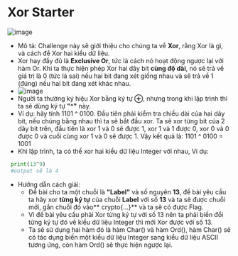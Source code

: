 # Xor Starter
![image](https://github.com/MrBanhMi/CRYPTOHACK/assets/155632468/bf4cb0eb-f80e-4751-8706-fa4748bc0a9c)
- Mô tả: Challenge này sẽ giới thiệu cho chúng ta về **Xor**, rằng Xor là gì, và cách để Xor hai kiểu dữ liệu.
- Xor hay đầy đủ là **Exclusive Or**, tức là cách nó hoạt động ngược lại với hàm Or. Khi ta thực hiện phép Xor hai dãy bit **cùng độ dài**, nó sẽ trả về giá trị là 0 (tức là sai) nếu hai bit đang xét giống nhau và sẽ trả về 1 (đúng) nếu hai bit đang xét khác nhau.
- ![image](https://github.com/MrBanhMi/CRYPTOHACK/assets/155632468/48436d9d-911f-465f-bde7-d2e269b1843b)
- Người ta thường ký hiệu Xor bằng ký tự **⊕**, nhưng trong khi lập trình thì ta sẽ dùng ký tự **"^"** này.
- Ví dụ: hãy tính 1101 ^ 0100. Đầu tiên phải kiểm tra chiều dài của hai dãy bit, nếu chúng bằng nhau thì ta sẽ bắt đầu xor. Ta sẽ xor từng bit của 2 dãy bit trên, đầu tiên là xor 1 và 0 sẽ được 1, xor 1 và 1 được 0, xor 0 và 0 được 0 và cuối cùng xor 1 và 0 sẽ được 1. Vậy kết quả là: 1101 ^ 0100 = 1001
- Khi lập trình, ta có thể xor hai kiểu dữ liệu Integer với nhau, Ví dụ:
 ```python
  print(13^9)
  #output sẽ là 4
 ```
- Hướng dẫn cách giải:
  - Đề bài cho ta một chuỗi là **"Label"** và số nguyên **13**, đề bài yêu cầu ta hãy xor **từng ký tự** của chuỗi **Label** với số **13** và ta sẽ được chuỗi mới, gắn chuỗi đó vào** crypto{...}** và ta sẽ có được Flag.
  - Vì đề bài yêu cầu phải Xor từng ký tự với số 13 nên ta phải biến đổi từng ký tự đó về kiểu dữ liệu Integer thì mới Xor được với số 13.
  - Ta sẽ sử dụng hai hàm đó là hàm Char() và hàm Ord(), hàm Char() sẽ có tác dụng biến một kiểu dữ liệu Integer sang kiểu dữ liệu ASCII tương ứng, còn hàm Ord() sẽ thực hiện ngược lại.

